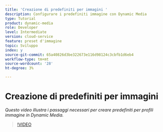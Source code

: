 ```yaml
---
title: 'Creazione di predefiniti per immagini '
description: Configurare i predefiniti immagine con Dynamic Media
type: Tutorial
product: dynamic-media
role: Developer
level: Intermediate
version: cloud-service
feature: preset d'immagine
topic: Sviluppo
index: y
source-git-commit: 65a40826d3be322673e116d98124c3cbfb1d6eb4
workflow-type: tm+mt
source-wordcount: '28'
ht-degree: 3%

---
```


# Creazione di predefiniti per immagini

*Questo video illustra i passaggi necessari per creare predefiniti per profili immagine in Dynamic Media.*

>[!VIDEO](https://video.tv.adobe.com/v/335459?quality=9&learn=on)
